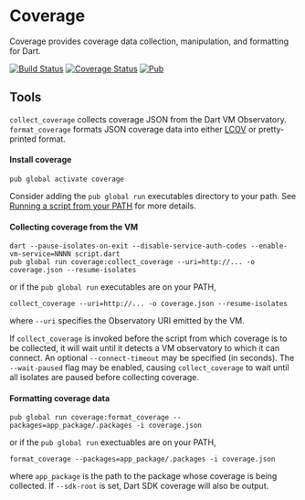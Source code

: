 Coverage
========

Coverage provides coverage data collection, manipulation, and formatting for
Dart.

[![Build Status](https://travis-ci.org/dart-lang/coverage.svg?branch=master)](https://travis-ci.org/dart-lang/coverage)
[![Coverage Status](https://coveralls.io/repos/dart-lang/coverage/badge.svg?branch=master)](https://coveralls.io/r/dart-lang/coverage)
[![Pub](https://img.shields.io/pub/v/coverage.svg)](https://pub.dev/packages/coverage)


Tools
-----
`collect_coverage` collects coverage JSON from the Dart VM Observatory.
`format_coverage` formats JSON coverage data into either
[LCOV](http://ltp.sourceforge.net/coverage/lcov.php) or pretty-printed format.

#### Install coverage

    pub global activate coverage

Consider adding the `pub global run` executables directory to your path.
See [Running a script from your PATH](https://dart.dev/tools/pub/cmd/pub-global#running-a-script-from-your-path)
for more details.

#### Collecting coverage from the VM

```
dart --pause-isolates-on-exit --disable-service-auth-codes --enable-vm-service=NNNN script.dart
pub global run coverage:collect_coverage --uri=http://... -o coverage.json --resume-isolates
```

or if the `pub global run` executables are on your PATH,

```
collect_coverage --uri=http://... -o coverage.json --resume-isolates
```

where `--uri` specifies the Observatory URI emitted by the VM.

If `collect_coverage` is invoked before the script from which coverage is to be
collected, it will wait until it detects a VM observatory to which it can
connect. An optional `--connect-timeout` may be specified (in seconds).  The
`--wait-paused` flag may be enabled, causing `collect_coverage` to wait until
all isolates are paused before collecting coverage.

#### Formatting coverage data

```
pub global run coverage:format_coverage --packages=app_package/.packages -i coverage.json
```

or if the `pub global run` exectuables are on your PATH,

```
format_coverage --packages=app_package/.packages -i coverage.json
```

where `app_package` is the path to the package whose coverage is being
collected. If `--sdk-root` is set, Dart SDK coverage will also be output.
